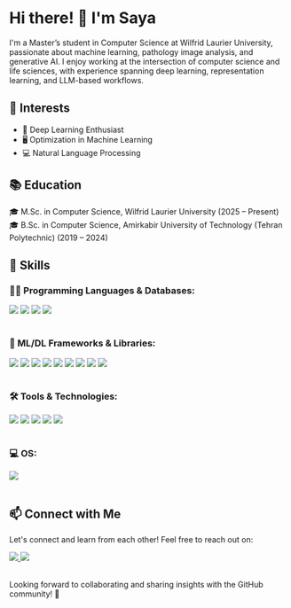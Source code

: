 # Hi there! 👋 I'm Saya

I'm a Master’s student in Computer Science at Wilfrid Laurier University, passionate about machine learning, pathology image analysis, and generative AI. I enjoy working at the intersection of computer science and life sciences, with experience spanning deep learning, representation learning, and LLM-based workflows.

## 🌱 Interests

- 🧠 Deep Learning Enthusiast
- 🖥️ Optimization in Machine Learning
- 💻 Natural Language Processing

  
## 📚 Education

🎓 M.Sc. in Computer Science, Wilfrid Laurier University (2025 – Present)
🎓 B.Sc. in Computer Science, Amirkabir University of Technology (Tehran Polytechnic) (2019 – 2024)

## 🚀 Skills

  ### 👨‍💻 Programming Languages & Databases:
  <div display="flex">
    <img src="https://img.shields.io/badge/python%20-%2314354C.svg?&style=for-the-badge&logo=python&logoColor=white" />
    <img src="https://img.shields.io/badge/c++-%2300599C.svg?style=for-the-badge&logo=c%2B%2B&logoColor=white" />
    <img src="https://img.shields.io/badge/c%20-%2300599C.svg?&style=for-the-badge&logo=c&logoColor=white" />
    <img src="https://img.shields.io/badge/mysql-%2300f.svg?style=for-the-badge&logo=mysql&logoColor=white" />
  </div>
  <br/>

  ### 🤖 ML/DL Frameworks & Libraries:
  <div display="flex">
    <img src="https://img.shields.io/badge/PyTorch-%23EE4C2C.svg?style=for-the-badge&logo=PyTorch&logoColor=white" />
    <img src="https://img.shields.io/badge/TensorFlow-%23FF6F00.svg?style=for-the-badge&logo=TensorFlow&logoColor=white" />
    <img src="https://img.shields.io/badge/Keras-%23D00000.svg?style=for-the-badge&logo=Keras&logoColor=white" />
    <img src="https://img.shields.io/badge/opencv-%23white.svg?style=for-the-badge&logo=opencv&logoColor=white" />    
    <img src="https://img.shields.io/badge/Anaconda-%2344A833.svg?style=for-the-badge&logo=anaconda&logoColor=white" />
    <img src="https://img.shields.io/badge/numpy-%23013243.svg?style=for-the-badge&logo=numpy&logoColor=white" />
    <img src="https://img.shields.io/badge/pandas-%23150458.svg?style=for-the-badge&logo=pandas&logoColor=white" />
    <img src="https://img.shields.io/badge/Matplotlib-%23ffffff.svg?style=for-the-badge&logo=Matplotlib&logoColor=black" />
    <img src="https://img.shields.io/badge/scikit--learn-%23F7931E.svg?style=for-the-badge&logo=scikit-learn&logoColor=white" />
  </div>
  <br/>

  ### 🛠️ Tools & Technologies:
  <div display="flex">
    <img src="https://img.shields.io/badge/git%20-%23F05033.svg?&style=for-the-badge&logo=git&logoColor=white"/>
    <img src="https://img.shields.io/badge/github%20-%23121011.svg?&style=for-the-badge&logo=github&logoColor=white"/>
    <img src="https://img.shields.io/badge/latex-%23008080.svg?style=for-the-badge&logo=latex&logoColor=white" />
    <img src="https://img.shields.io/badge/jupyter-%23FA0F00.svg?style=for-the-badge&logo=jupyter&logoColor=white" />
    <img src="https://img.shields.io/badge/pycharm-143?style=for-the-badge&logo=pycharm&logoColor=black&color=black&labelColor=green" />
  </div>
  <br/>

  ### 💻 OS:
  <div display="flex">
    <img src ="https://img.shields.io/badge/mac%20os-000000?style=for-the-badge&logo=apple&logoColor=white"/>
  </div>
  <br/>
  
## 📫 Connect with Me

Let's connect and learn from each other! Feel free to reach out on:

<div display="flex">
    <a href="https://www.linkedin.com/in/saya-hashemian-84a292238">
      <img src="https://img.shields.io/badge/LinkedIn-Profile-blue?style=flat-square&logo=linkedin">
    </a>
    <a href="mailto:sayahashemian@gmail.com">
      <img src="https://img.shields.io/badge/Gmail-Email-red?style=flat-square&logo=gmail">
    </a>
</div>
<br/>

Looking forward to collaborating and sharing insights with the GitHub community! 🌟
